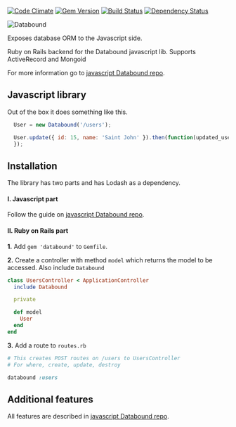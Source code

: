 [![Code Climate](https://codeclimate.com/github/Nedomas/databound-rails/badges/gpa.svg)](https://codeclimate.com/github/Nedomas/databound-rails)
[![Gem Version](https://badge.fury.io/rb/databound.svg)](http://badge.fury.io/rb/databound)
[![Build Status](https://travis-ci.org/Nedomas/databound-rails.svg?branch=master)](https://travis-ci.org/Nedomas/databound-rails)
[![Dependency Status](https://gemnasium.com/Nedomas/databound-rails.svg)](https://gemnasium.com/Nedomas/databound-rails)

![Databound](https://cloud.githubusercontent.com/assets/1877286/4743542/df89dcec-5a28-11e4-9114-6f383fe269cb.png)

Exposes database ORM to the Javascript side.

Ruby on Rails backend for the Databound javascript lib. Supports ActiveRecord and Mongoid

For more information go to [javascript Databound repo](https://github.com/Nedomas/databound).

## Javascript library

Out of the box it does something like this.

```js
  User = new Databound('/users');

  User.update({ id: 15, name: 'Saint John' }).then(function(updated_user) {
  });
```

## Installation

The library has two parts and has Lodash as a dependency.

#### I. Javascript part

Follow the guide on [javascript Databound repo](https://github.com/Nedomas/databound).

#### II. Ruby on Rails part

**1.** Add ``gem 'databound'`` to ``Gemfile``.

**2.** Create a controller with method ``model`` which returns the model to be accessed.
Also include ``Databound``

```ruby
class UsersController < ApplicationController
  include Databound

  private

  def model
    User
  end
end
```

**3.** Add a route to ``routes.rb``

```ruby
# This creates POST routes on /users to UsersController
# For where, create, update, destroy

databound :users
```

## Additional features

All features are described in [javascript Databound repo](https://github.com/Nedomas/databound).
